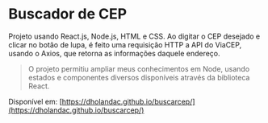# Buscador de CEP

Projeto usando React.js, Node.js, HTML e CSS. Ao digitar o CEP desejado e clicar no botão de lupa, é feito uma requisição HTTP a API do ViaCEP, usando o Axios, que retorna as informações daquele endereço.

> O projeto permitiu ampliar meus conhecimentos em Node, usando estados e componentes diversos disponíveis através da biblioteca React.

Disponível em: [https://dholandac.github.io/buscarcep/](https://dholandac.github.io/buscarcep/)
